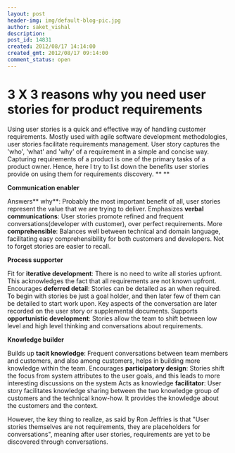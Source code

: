 ```yaml
---
layout: post
header-img: img/default-blog-pic.jpg
author: saket_vishal
description: 
post_id: 14831
created: 2012/08/17 14:14:00
created_gmt: 2012/08/17 09:14:00
comment_status: open
---
```


# 3 X 3 reasons why you need user stories for product requirements

Using user stories is a quick and effective way of handling customer requirements. Mostly used with agile software development methodologies, user stories facilitate requirements management. User story captures the 'who', 'what' and 'why' of a requirement in a simple and concise way. Capturing requirements of a product is one of the primary tasks of a product owner. Hence, here I try to list down the benefits user stories provide on using them for requirements discovery. ** **

**Communication enabler**

Answers** why**: Probably the most important benefit of all, user stories represent the value that we are trying to deliver. Emphasizes **verbal communications**: User stories promote refined and frequent conversations(developer with customer), over perfect requirements. More **comprehensible**: Balances well between technical and domain language, facilitating easy comprehensibility for both customers and developers. Not to forget stories are easier to recall. 

**Process supporter**

Fit for **iterative development**: There is no need to write all stories upfront. This acknowledges the fact that all requirements are not known upfront. Encourages **deferred detail**: Stories can be detailed as an when required. To begin with stories be just a goal holder, and then later few of them can be detailed to start work upon. Key aspects of the conversation are later recorded on the user story or supplemental documents. Supports **opportunistic development**: Stories allow the team to shift between low level and high level thinking and conversations about requirements. 

**Knowledge builder**

Builds up **tacit knowledge**: Frequent conversations between team members and customers, and also among customers, helps in building more knowledge within the team. Encourages **participatory design**: Stories shift the focus from system attributes to the user goals, and this leads to more interesting discussions on the system Acts as knowledge **facilitator**: User story facilitates knowledge sharing between the two knowledge group of customers and the technical know-how. It provides the knowledge about the customers and the context. 

However, the key thing to realize, as said by Ron Jeffries is that "User stories themselves are not requirements, they are placeholders for conversations", meaning after user stories, requirements are yet to be discovered through conversations.